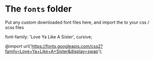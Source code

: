 # The `fonts` folder

Put any custom downloaded font files here, and import the to your css / scss files


font-family: 'Love Ya Like A Sister', cursive; 

@import url('https://fonts.googleapis.com/css2?family=Love+Ya+Like+A+Sister&display=swap');